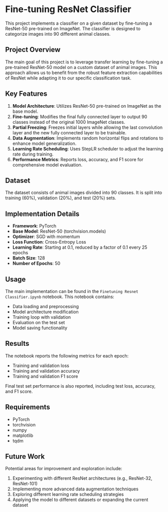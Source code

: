 # Fine-tuning ResNet Classifier

This project implements a classifier on a given dataset by fine-tuning a ResNet-50 pre-trained on ImageNet. The classifier is designed to categorize images into 90 different animal classes.

## Project Overview

The main goal of this project is to leverage transfer learning by fine-tuning a pre-trained ResNet-50 model on a custom dataset of animal images. This approach allows us to benefit from the robust feature extraction capabilities of ResNet while adapting it to our specific classification task.

## Key Features

1. **Model Architecture**: Utilizes ResNet-50 pre-trained on ImageNet as the base model. 
2. **Fine-tuning**: Modifies the final fully connected layer to output 90 classes instead of the original 1000 ImageNet classes. 
3. **Partial Freezing**: Freezes initial layers while allowing the last convolution layer and the new fully connected layer to be trainable. 
4. **Data Augmentation**: Implements random horizontal flips and rotations to enhance model generalization. 
5. **Learning Rate Scheduling**: Uses StepLR scheduler to adjust the learning rate during training. 
6. **Performance Metrics**: Reports loss, accuracy, and F1 score for comprehensive model evaluation. 
## Dataset

The dataset consists of animal images divided into 90 classes. It is split into training (60%), validation (20%), and test (20%) sets.

## Implementation Details

- **Framework**: PyTorch
- **Base Model**: ResNet-50 (torchvision.models)
- **Optimizer**: SGD with momentum
- **Loss Function**: Cross-Entropy Loss
- **Learning Rate**: Starting at 0.1, reduced by a factor of 0.1 every 25 epochs
- **Batch Size**: 128
- **Number of Epochs**: 50

## Usage

The main implementation can be found in the `Finetuning Resnet Classifier.ipynb` notebook. This notebook contains:

- Data loading and preprocessing
- Model architecture modification
- Training loop with validation
- Evaluation on the test set
- Model saving functionality

## Results

The notebook reports the following metrics for each epoch:
- Training and validation loss
- Training and validation accuracy
- Training and validation F1 score

Final test set performance is also reported, including test loss, accuracy, and F1 score.

## Requirements

- PyTorch
- torchvision
- numpy
- matplotlib
- tqdm

## Future Work

Potential areas for improvement and exploration include:
1. Experimenting with different ResNet architectures (e.g., ResNet-32, ResNet-101)
2. Implementing more advanced data augmentation techniques
3. Exploring different learning rate scheduling strategies
4. Applying the model to different datasets or expanding the current dataset
